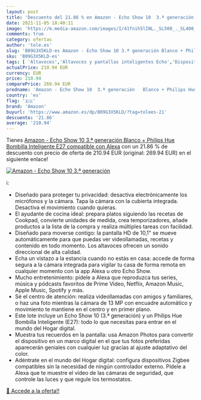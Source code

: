 ```yaml
---
layout: post
title: 'Descuento del 21.86 % en Amazon - Echo Show 10  3.ª generación   '
date: 2021-11-05 18:40:11
image: 'https://m.media-amazon.com/images/I/41fnih5lINL._SL500_._SL400_.jpg'
comments: true
category: ofertas
author: 'tole.es'
slug: 'B09G3X5KLD-es Amazon - Echo Show 10 3.ª generación Blanco + Philips Hue...'
sku: 'B09G3X5KLD-es'
tags: [ 'Altavoces','Altavoces y pantallas inteligentes Echo','Dispositivos Amazon','Dispositivos Amazon y Accesorios','Electrónica','Equipos de audio y Hi-Fi','Pantallas inteligentes','alexa','amazon','hue','philips', ]
actualPrice: 210.94 EUR
currency: EUR
price: 210.94
comparePrice: 269.94 EUR
prodname: 'Amazon - Echo Show 10  3.ª generación   Blanco + Philips Hue Bombilla Inteligente  E27   compatible con Alexa'
country: 'es'
flag: '🇪🇸'
brand: 'Amazon'
buyurl: 'https://www.amazon.es/dp/B09G3X5KLD/?tag=tolees-21'
descuento: '21.86'
average: '210.94'
---
```


Tienes [Amazon - Echo Show 10  3.ª generación   Blanco + Philips Hue Bombilla Inteligente  E27   compatible con Alexa](https://www.amazon.es/dp/B09G3X5KLD/?tag=tolees-21) con un 21.86 % de descuento con precio de oferta de 210.94 EUR (original: 269.94 EUR) en el siguiente enlace!

[![Amazon - Echo Show 10  3.ª generación   ](https://m.media-amazon.com/images/I/41fnih5lINL._SL500_._SL400_.jpg)](https://www.amazon.es/dp/B09G3X5KLD/?tag=tolees-21)

ℹ️:

- Diseñado para proteger tu privacidad: desactiva electrónicamente los micrófonos y la cámara. Tapa la cámara con la cubierta integrada. Desactiva el movimiento cuando quieras.
- El ayudante de cocina ideal: prepara platos siguiendo las recetas de Cookpad, convierte unidades de medida, crea temporizadores, añade productos a la lista de la compra y realiza múltiples tareas con facilidad.
- Diseñado para moverse contigo: la pantalla HD de 10,1" se mueve automáticamente para que puedas ver videollamadas, recetas y contenido en todo momento. Los altavoces ofrecen un sonido direccional de alta calidad.
- Echa un vistazo a la estancia cuando no estás en casa: accede de forma segura a la cámara integrada para vigilar tu casa de forma remota en cualquier momento con la app Alexa u otro Echo Show.
- Mucho entretenimiento: pídele a Alexa que reproduzca tus series, música y pódcasts favoritos de Prime Video, Netflix, Amazon Music, Apple Music, Spotify y más.
- Sé el centro de atención: realiza videollamadas con amigos y familiares, o haz una foto mientras la cámara de 13 MP con encuadre automático y movimiento te mantiene en el centro y en primer plano.
- Este lote incluye un Echo Show 10 (3.ª generación) y un Philips Hue Bombilla Inteligente (E27): todo lo que necesitas para entrar en el mundo del Hogar digital.
- Muestra tus recuerdos en la pantalla: usa Amazon Photos para convertir el dispositivo en un marco digital en el que tus fotos preferidas aparecerán geniales con cualquier luz gracias al ajuste adaptativo del color.
- Adéntrate en el mundo del Hogar digital: configura dispositivos Zigbee compatibles sin la necesidad de ningún controlador externo. Pídele a Alexa que te muestre el vídeo de las cámaras de seguridad, que controle las luces y que regule los termostatos.

[🛒 Accede a la oferta!!](https://www.amazon.es/dp/B09G3X5KLD/?tag=tolees-21)
